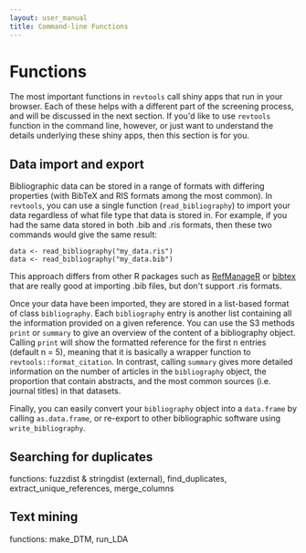 ```yaml
---
layout: user_manual
title: Command-line Functions
---
```

<head>
  <!-- Global site tag (gtag.js) - Google Analytics -->
  <script async src="https://www.googletagmanager.com/gtag/js?id=UA-121833450-2"></script>
  <script>
    window.dataLayer = window.dataLayer || [];
    function gtag(){dataLayer.push(arguments);}
    gtag('js', new Date());

    gtag('config', 'UA-121833450-2');
  </script>
</head>

# Functions
The most important functions in <code>revtools</code> call shiny apps that run in your browser. Each of these helps with a different part of the screening process, and will be discussed in the next section. If you'd like to use <code>revtools</code> function in the command line, however, or just want to understand the details underlying these shiny apps, then this section is for you.

## Data import and export
Bibliographic data can be stored in a range of formats with differing properties (with BibTeX and RIS formats among the most common). In <code>revtools</code>, you can use a single function (<code>read_bibliography</code>) to import your data regardless of what file type that data is stored in. For example, if you had the same data stored in both .bib and .ris formats, then these two commands would give the same result:

```
data <- read_bibliography("my_data.ris")
data <- read_bibliography("my_data.bib")
```

 This approach differs from other R packages such as <a href="https://cran.r-project.org/package=RefManageR" target="_blank" rel="noopener">RefManageR</a> or <a href="https://cran.r-project.org/package=bibtex" target="_blank" rel="noopener">bibtex</a> that are really good at importing .bib files, but don't support .ris formats.

Once your data have been imported, they are stored in a list-based format of class <code>bibliography</code>. Each <code>bibliography</code> entry is another list containing all the information provided on a given reference. You can use the S3 methods <code>print</code> or <code>summary</code> to give an overview of the content of a bibliography object. Calling <code>print</code> will show the formatted reference for the first n entries (default n = 5), meaning that it is basically a wrapper function to <code>revtools::format_citation</code>. In contrast, calling <code>summary</code> gives more detailed information on the number of articles in the <code>bibliography</code> object, the proportion that contain abstracts, and the most common sources (i.e. journal titles) in that datasets.

Finally, you can easily convert your <code>bibliography</code> object into a <code>data.frame</code> by calling <code>as.data.frame</code>, or re-export to other bibliographic software using <code>write_bibliography</code>.

## Searching for duplicates
functions: fuzzdist & stringdist (external), find_duplicates, extract_unique_references, merge_columns

## Text mining
functions: make_DTM, run_LDA